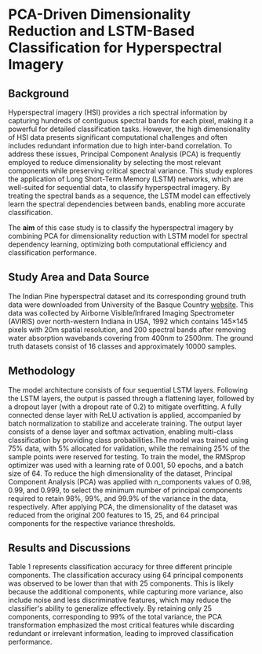 # PCA-Driven Dimensionality Reduction and LSTM-Based Classification for Hyperspectral Imagery


## Background
Hyperspectral imagery (HSI) provides a rich spectral information by capturing hundreds of contiguous spectral bands for each pixel, making it a powerful for detailed classification tasks. However, the high dimensionality of HSI data presents significant computational challenges and often includes redundant information due to high inter-band correlation. To address these issues, Principal Component Analysis (PCA) is frequently employed to reduce dimensionality by selecting the most relevant components while preserving critical spectral variance. This study explores the application of Long Short-Term Memory (LSTM) networks, which are well-suited for sequential data, to classify hyperspectral imagery. By treating the spectral bands as a sequence, the LSTM model can effectively learn the spectral dependencies between bands, enabling more accurate classification. 

The **aim** of this case study is to classify the hyperspectral imagery by combining PCA for dimensionality reduction with LSTM model for spectral dependency learning, optimizing both computational efficiency and classification performance. 

## Study Area and Data Source
The Indian Pine hyperspectral dataset and its corresponding ground truth data were downloaded from  University of the Basque Country  [website](https://www.ehu.eus/ccwintco/index.php/Hyperspectral_Remote_Sensing_Scenes). This data was collected by Airborne Visible/Infrared Imaging Spectrometer (AVIRIS) over north-western Indiana in USA, 1992 which contains 145×145 pixels with 20m spatial resolution, and 200 spectral bands after removing water absorption wavebands covering from 400nm to 2500nm. The ground truth datasets consist of 16 classes and approximately 10000 samples.

## Methodology
The model architecture consists of four sequential LSTM layers. Following the LSTM layers, the output is passed through a flattening layer, followed by a dropout layer (with a dropout rate of 0.2) to mitigate overfitting. A fully connected dense layer with ReLU activation is applied, accompanied by batch normalization to stabilize and accelerate training. The output layer consists of a dense layer and softmax activation, enabling multi-class classification by providing class probabilities.The model was trained using 75% data, with 5% allocated for validation, while the remaining 25% of the sample points were reserved for testing. To train the model, the RMSprop optimizer was used with a learning rate of 0.001, 50 epochs, and a batch size of 64.  To reduce the high dimensionality of the dataset, Principal Component Analysis (PCA) was applied with n_components values of 0.98, 0.99, and 0.999, to select the minimum number of principal components required to retain 98%, 99%, and 99.9% of the variance in the data, respectively. After applying PCA, the dimensionality of the dataset was reduced from the original 200 features to 15, 25, and 64 principal components for the respective variance thresholds. 

## Results and Discussions
Table 1 represents classification accuracy for three different principle components. The classification accuracy using 64 principal components was observed to be lower than that with 25 components. This is likely because the additional components, while capturing more variance, also include noise and less discriminative features, which may reduce the classifier's ability to generalize effectively. By retaining only 25 components, corresponding to 99% of the total variance, the PCA transformation emphasized the most critical features while discarding redundant or irrelevant information, leading to improved classification performance.
